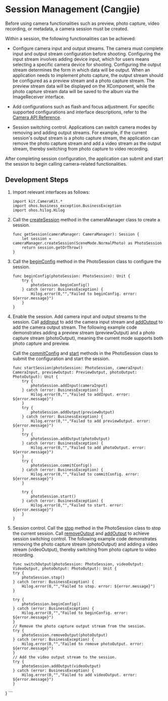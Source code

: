 # Session Management (Cangjie)

Before using camera functionalities such as preview, photo capture, video recording, or metadata, a camera session must be created.

Within a session, the following functionalities can be achieved:

- Configure camera input and output streams. The camera must complete input and output stream configuration before shooting.
  Configuring the input stream involves adding device input, which for users means selecting a specific camera device for shooting. Configuring the output stream determines the form in which data will be output. When an application needs to implement photo capture, the output stream should be configured as a preview stream and a photo capture stream. The preview stream data will be displayed on the XComponent, while the photo capture stream data will be saved to the album via the ImageReceiver interface.

- Add configurations such as flash and focus adjustment. For specific supported configurations and interface descriptions, refer to the [Camera API Reference](../../../../reference/source_en/CameraKit/cj-apis-multimedia-camera.md).

- Session switching control. Applications can switch camera modes by removing and adding output streams. For example, if the current session's output stream is a photo capture stream, the application can remove the photo capture stream and add a video stream as the output stream, thereby switching from photo capture to video recording.

After completing session configuration, the application can submit and start the session to begin calling camera-related functionalities.

## Development Steps

1. Import relevant interfaces as follows:

    <!-- compile -->

    ```cangjie
    import kit.CameraKit.*
    import ohos.business_exception.BusinessException
    import ohos.hilog.Hilog

    ```

2. Call the [createSession](../../../../reference/source_en/CameraKit/cj-apis-multimedia-camera.md#func-createsessionscenemode) method in the cameraManager class to create a session.

    <!-- compile -->

    ```cangjie
    func getSession(cameraManager: CameraManager): Session {
        let session = cameraManager.createSession(SceneMode.NormalPhoto) as PhotoSession
        return session.getOrThrow()
    }
    ```

3. Call the [beginConfig](../../../../reference/source_en/CameraKit/cj-apis-multimedia-camera.md#func-beginconfig) method in the PhotoSession class to configure the session.

    <!-- compile -->

    ```cangjie
    func beginConfig(photoSession: PhotoSession): Unit {
        try {
            photoSession.beginConfig()
        } catch (error: BusinessException) {
            Hilog.error(0,"","Failed to beginConfig. error: ${error.message}")
        }
    }

    ```

4. Enable the session. Add camera input and output streams to the session. Call [addInput](../../../../reference/source_en/CameraKit/cj-apis-multimedia-camera.md#func-addinputcamerainput) to add the camera input stream and [addOutput](../../../../reference/source_en/CameraKit/cj-apis-multimedia-camera.md#func-addoutputcameraoutput) to add the camera output stream. The following example code demonstrates adding a preview stream (previewOutput) and a photo capture stream (photoOutput), meaning the current mode supports both photo capture and preview.

    Call the [commitConfig](../../../../reference/source_en/CameraKit/cj-apis-multimedia-camera.md#func-commitconfig) and [start](../../../../reference/source_en/CameraKit/cj-apis-multimedia-camera.md#func-start) methods in the PhotoSession class to submit the configuration and start the session.

    <!-- compile -->

    ```cangjie
    func startSession(photoSession: PhotoSession, cameraInput: CameraInput, previewOutput: PreviewOutput, photoOutput: PhotoOutput): Unit {
        try {
            photoSession.addInput(cameraInput)
        } catch (error: BusinessException) {
            Hilog.error(0,"","Failed to addInput. error: ${error.message}")
        }
        try {
            photoSession.addOutput(previewOutput)
        } catch (error: BusinessException) {
            Hilog.error(0,"","Failed to add previewOutput. error: ${error.message}")
        }
        try {
            photoSession.addOutput(photoOutput)
        } catch (error: BusinessException) {
            Hilog.error(0,"","Failed to add photoOutput. error: ${error.message}")
        }
        try {
            photoSession.commitConfig()
        } catch (error: BusinessException) {
            Hilog.error(0,"","Failed to commitConfig. error: ${error.message}")
        }

        try {
            photoSession.start()
        } catch (error: BusinessException) {
            Hilog.error(0,"","Failed to start. error: ${error.message}")
        }
    }
    ```

5. Session control. Call the [stop](../../../../reference/source_en/CameraKit/cj-apis-multimedia-camera.md#func-stop) method in the PhotoSession class to stop the current session. Call [removeOutput](../../../../reference/source_en/CameraKit/cj-apis-multimedia-camera.md#func-removeoutputcameraoutput) and [addOutput](../../../../reference/source_en/CameraKit/cj-apis-multimedia-camera.md#func-addoutputcameraoutput) to achieve session switching control. The following example code demonstrates removing the photo capture stream (photoOutput) and adding a video stream (videoOutput), thereby switching from photo capture to video recording.

    <!-- compile -->

    ```cangjie
    func switchOutput(photoSession: PhotoSession, videoOutput: VideoOutput, photoOutput: PhotoOutput): Unit {
    try {
        photoSession.stop()
    } catch (error: BusinessException) {
        Hilog.error(0,"","Failed to stop. error: ${error.message}")
    }

    try {
        photoSession.beginConfig()
    } catch (error: BusinessException) {
        Hilog.error(0,"","Failed to beginConfig. error: ${error.message}")
    }
    // Remove the photo capture output stream from the session.
    try {
        photoSession.removeOutput(photoOutput)
    } catch (error: BusinessException) {
        Hilog.error(0,"","Failed to remove photoOutput. error: ${error.message}")
    }
    // Add the video output stream to the session.
    try {
        photoSession.addOutput(videoOutput)
    } catch (error: BusinessException) {
        Hilog.error(0,"","Failed to add videoOutput. error: ${error.message}")
    }

}
    ```